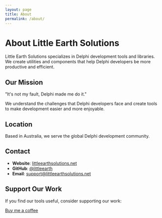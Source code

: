 ```yaml
---
layout: page
title: About
permalink: /about/
---
```


# About Little Earth Solutions

Little Earth Solutions specializes in Delphi development tools and libraries. We create utilities and components that help Delphi developers be more productive and efficient.

## Our Mission

"It's not my fault, Delphi made me do it."

We understand the challenges that Delphi developers face and create tools to make development easier and more enjoyable.

## Location

Based in Australia, we serve the global Delphi development community.

## Contact

- **Website**: [littleearthsolutions.net](https://littleearthsolutions.net)
- **GitHub**: [@littleearth](https://github.com/littleearth)
- **Email**: support@littleearthsolutions.net

## Support Our Work

If you find our tools useful, consider supporting our work:

[Buy me a coffee](https://www.buymeacoffee.com/littleearth)
